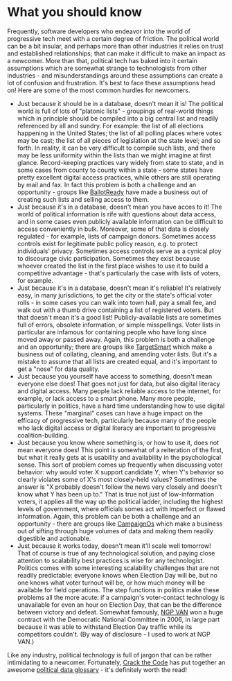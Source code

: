 # What you should know

Frequently, software developers who endeavor into the world of progressive tech meet with a certain degree of friction. The political world can be a bit insular, and perhaps more than other industries it relies on trust and established relationships; that can make it difficult to make an impact as a newcomer. More than that, political tech has baked into it certain assumptions which are somewhat strange to technologists from other industries - and misunderstandings around these assumptions can create a lot of confusion and frustration. It's best to face these assumptions head on! Here are some of the most common hurdles for newcomers.

* Just because it should be in a database, doesn't mean it is! The political world is full of lots of "platonic lists" - groupings of real-world things which in principle should be compiled into a big central list and readily referenced by all and sundry. For example: the list of all elections happening in the United States; the list of all polling places where votes may be cast; the list of all pieces of legislation at the state level; and so forth. In reality, it can be very difficult to compile such lists, and there may be less uniformity within the lists than we might imagine at first glance. Record-keeping practices vary widely from state to state, and in some cases from county to county within a state - some states have pretty excellent digital access practices, while others are still operating by mail and fax. In fact this problem is both a challenge and an opportunity - groups like [BallotReady](https://www.ballotready.org/) have made a business out of creating such lists and selling access to them.
* Just because it's in a database, doesn't mean you have acces to it! The world of political information is rife with questions about data access, and in some cases even publicly available information can be difficult to access conveniently in bulk. Moreover, some of that data is closely regulated - for example, lists of campaign donors. Sometimes access controls exist for legitimate public policy reason, e.g. to protect individuals' privacy. Sometimes access controls serve as a cynical ploy to discourage civic participation. Sometimes they exist because whoever created the list in the first place wishes to use it to build a competitive advantage - that's particularly the case with lists of voters, for example.
* Just because it's in a database, doesn't mean it's reliable! It's relatively easy, in many jurisdictions, to get the city or the state's official voter rolls - in some cases you can walk into town hall, pay a small fee, and walk out with a thumb drive containing a list of registered voters. But that doesn't mean it's a good list! Publicly-available lists are sometimes full of errors, obsolete information, or simple misspellings. Voter lists in particular are infamous for containing people who have long since moved away or passed away. Again, this problem is both a challenge and an opportunity; there are groups like [TargetSmart](https://targetsmart.com/) which make a business out of collating, cleaning, and amending voter lists. But it's a mistake to assume that all lists are created equal, and it's important to get a "nose" for data quality.
* Just because you yourself have access to something, doesn't mean everyone else does! That goes not just for data, but also digital literacy and digital access. Many people lack reliable access to the internet, for example, or lack access to a smart phone. Many more people, particularly in politics, have a hard time understanding how to use digital systems. These "marginal" cases can have a huge impact on the efficacy of progressive tech, particularly because many of the people who lack digital access or digital literacy are important to progressive coalition-building.
* Just because you know where something is, or how to use it, does not mean everyone does! This point is somewhat of a reiteration of the first, but what it really gets at is usability and availability in the psychological sense. This sort of problem comes up frequently when discussing voter behavior: why would voter X support candidate Y, when Y's behavior so clearly violates some of X's most closely-held values? Sometimes the answer is "X probably doesn't follow the news very closely and doesn't know what Y has been up to." That is true not just of low-information voters, it applies all the way up the political ladder, including the highest levels of government, where officials somes act with imperfect or flawed information. Again, this problem can be both a challenge and an opportunity - there are groups like [CampaignOs](https://campaignos.io/) which make a business out of sifting through huge volumes of data and making them readily digestible and actionable.
* Just because it works today, doesn't mean it'll scale well tomorrow! That of course is true of any technological solution, and paying close attention to scalability best practices is wise for any technologist. Politics comes with some interesting scalability challenges that are not readily predictable: everyone knows when Election Day will be, but no one knows what voter turnout will be, or how much money will be available for field operations. The step functions in politics make these problems all the more acute: if a campaign's voter-contact technology is unavailable for even an hour on Election Day, that can be the difference between victory and defeat. Somewhat famously, [NGP VAN](https://www.ngpvan.com/) won a huge contract with the Democratic National Committee in 2006, in large part because it was able to withstand Election Day traffic while its competitors couldn't. \(By way of disclosure - I used to work at NGP VAN.\)

Like any industry, political technology is full of jargon that can be rather intimidating to a newcomer. Fortunately, [Crack the Code](https://www.crackthecode.io/) has put together an awesome [political data glossary](https://docs.google.com/document/d/1L8XD7uR1GP-m0pTER3z7ViAP1kohR4k0Sbd3u39corE/edit?usp=sharing) - it's definitely worth the read!

